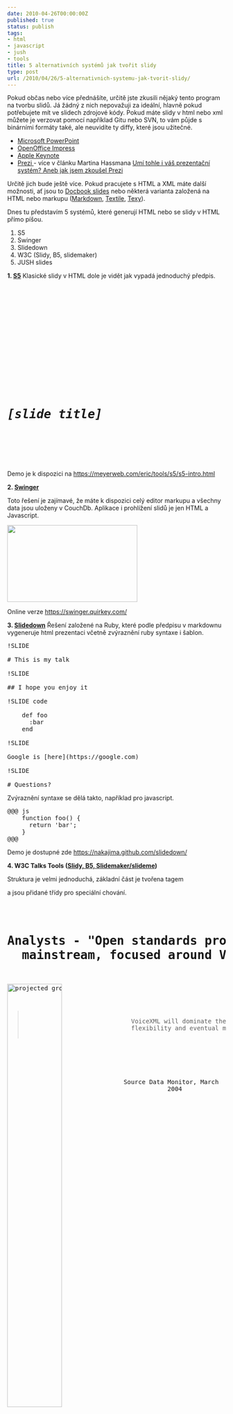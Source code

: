 ```yaml
---
date: 2010-04-26T00:00:00Z
published: true
status: publish
tags:
- html
- javascript
- jush
- tools
title: 5 alternativních systémů jak tvořit slidy
type: post
url: /2010/04/26/5-alternativnich-systemu-jak-tvorit-slidy/
---
```


<!--:en-->Pokud občas nebo více přednášíte, určitě jste zkusili nějaký tento program na tvorbu slidů. Já žádný z nich nepovažuji za ideální, hlavně pokud potřebujete mít ve slidech zdrojové kódy. Pokud máte slidy v html nebo xml můžete je verzovat pomocí například Gitu nebo SVN, to vám půjde s binárními formáty také, ale neuvidíte ty diffy, které jsou užitečné.
<ul>
	<li><a href="https://office.microsoft.com/en-us/powerpoint/">Microsoft PowerPoint</a></li>
	<li><a href="https://www.openoffice.org/product/impress.html">OpenOffice Impress</a></li>
	<li><a href="https://www.apple.com/iwork/keynote/">Apple Keynote</a></li>
	<li><a href="https://prezi.com/">Prezi </a>- více v článku Martina Hassmana <a href="https://met.blog.root.cz/2010/04/11/umi-tohle-i-vas-prezentacni-system-aneb-jak-jsem-zkousel-prezi/">Umí tohle i váš prezentační systém? Aneb jak jsem zkoušel Prezi</a></li>
</ul>
Určitě jich bude ještě více. Pokud pracujete s HTML a XML máte další možnosti, ať jsou to <a href="https://www.miwie.org/presentations/html/dbslides.html">Docbook slides</a> nebo některá varianta založená na HTML nebo markupu (<a href="https://daringfireball.net/projects/markdown/syntax">Markdown</a>, <a href="https://en.wikipedia.org/wiki/Textile_%28markup_language%29">Textile</a>, <a href="https://texy.info/cs/syntax">Texy</a>).

Dnes tu představím 5 systémů, které generují HTML nebo se slidy v HTML přímo píšou.
<ol>
	<li>S5</li>
	<li>Swinger</li>
	<li>Slidedown</li>
	<li>W3C (Slidy, B5, slidemaker)</li>
	<li>JUSH slides</li>
</ol>
<strong>1. <a href="https://meyerweb.com/eric/tools/s5/">S5</a></strong>
Klasické slidy v HTML dole je vidět jak vypadá jednoduchý předpis.
<pre>


<title><em>[slide show title]</em></title>








<div>

<div></div>
<div></div>
<div>
<div></div>
</div>

</div>
<div>

<div>
<h1><em>[slide title]</em></h1>
</div>

</div>


</pre>
Demo je k dispozici na <a href="https://meyerweb.com/eric/tools/s5/s5-intro.html">https://meyerweb.com/eric/tools/s5/s5-intro.html</a>

<strong>2. <a href="https://github.com/quirkey/swinger">Swinger</a></strong>

Toto řešení je zajímavé, že máte k dispozici celý editor markupu a všechny data jsou uloženy v CouchDb. Aplikace i prohlížení slidů je jen HTML a Javascript.

<a href="https://blog.prskavec.net/wp-content/uploads/2010/04/swinger-screenshot.png"><img class="aligncenter size-medium wp-image-901" src="https://blog.prskavec.net/wp-content/uploads/2010/04/swinger-screenshot-300x177.png" alt="" width="300" height="177" /></a>

Online verze <a href="https://swinger.quirkey.com/">https://swinger.quirkey.com/</a>

<strong>3. <a href="https://github.com/nakajima/slidedown">Slidedown</a></strong>
Řešení založené na Ruby, které podle předpisu v markdownu vygeneruje html prezentaci včetně zvýraznění ruby syntaxe i šablon.
<pre>!SLIDE

# This is my talk

!SLIDE

## I hope you enjoy it

!SLIDE code

    def foo
      :bar
    end

!SLIDE

Google is [here](https://google.com)

!SLIDE

# Questions?</pre>
Zvýraznění syntaxe se dělá takto, například pro javascript.
<pre>@@@ js
    function foo() {
      return 'bar';
    }
@@@</pre>
Demo je dostupné zde <a href="https://nakajima.github.com/slidedown/">https://nakajima.github.com/slidedown/</a>

<strong>4. W3C Talks Tools (<a href="https://www.w3.org/Talks/Tools/">Slidy, B5, Slidemaker/slideme</a>)</strong>

Struktura je velmi jednoduchá, základní část je tvořena tagem <div class="slide"></div>

a jsou přidané třídy pro speciální chování.
<pre><div>
  <h1>Analysts - "Open standards programming will become
  mainstream, focused around VoiceXML"</h1>
  <!-- use CSS positioning and scaling for adaptive layout -->
  <img src="trends.png" width="50%" style="float:left" alt="projected growth of VoiceXML" />

  <blockquote>
    VoiceXML will dominate the voice environment, due to its
    flexibility and eventual multimodal capabilities
  </blockquote><br />

  <p style="text-align:center">Source Data Monitor, March
  2004</p>
</div></pre>
<a href="https://www.w3.org/Talks/Tools/Slidy/#%281%29">Slidy demo</a>

<strong>5. <a href="https://abtris.github.com/slides/">JUSH Slides</a></strong>

Poslední je moje vlastní řešení je založené na W3C Slidy a je doplněné o <a href="https://jush.sourceforge.net/">JUSH zvýrazňovač</a>, který pomůže v tom co já nejvíce potřebuji.

Kromě zvýraznění přidá JUSH linky na dokumentaci u klíčových slov pro html, javascript, php a další. To udělá ze slidů dobrý studijní materiál.

Za další výhodu vidím jednoduchý předpis v html, jen používání xmp tagu není ideální.
<pre><div class="slide">
    <h1>Filter Input</h1>

<pre><form method="post">
   <label for="username">Username:</label>
   <label for="password">Password:</label>
   <label for="color">Select:</label>
                                            Red
                                            Blue


</form></pre>

<pre>// c_type extension
$clean = array();
if (c_type_aplha($_POST['username']) {
    $clean['username'] = $_POST['username'];
}
// filter
$args = array('username' =&gt; FILTER_SANITIZE_STRING, ...);
$myinputs = filter_input_array(INPUT_POST, $args);
</pre>
    <ul>

        <li>&lt;a href=&quot;<a href="https://cz.php.net/manual/en/filter.filters.validate.php">https://cz.php.net/manual/en/filter.filters.validate.php</a>"&gt;Validate filters</a></li>
        <li>&lt;a href=&quot;<a href="https://cz.php.net/manual/en/filter.filters.sanitize.php">https://cz.php.net/manual/en/filter.filters.sanitize.php</a>"&gt;Sanitize filters</a></li>
    </ul>
</div></pre>
Pokud máte nějaké další zajímavé řešení podělte se s námi v komentářích.<!--:--><!--:cs-->Pokud občas nebo více přednášíte, určitě jste zkusili nějaký tento program na tvorbu slidů. Já žádný z nich nepovažuji za ideální, hlavně pokud potřebujete mít ve slidech zdrojové kódy. Pokud máte slidy v html nebo xml můžete je verzovat pomocí například Gitu nebo SVN, to vám půjde s binárními formáty také, ale neuvidíte ty diffy, které jsou užitečné.
<ul>
	<li><a href="https://office.microsoft.com/en-us/powerpoint/">Microsoft PowerPoint</a></li>
	<li><a href="https://www.openoffice.org/product/impress.html">OpenOffice Impress</a></li>
	<li><a href="https://www.apple.com/iwork/keynote/">Apple Keynote</a></li>
	<li><a href="https://prezi.com/">Prezi </a>- více v článku Martina Hassmana <a href="https://met.blog.root.cz/2010/04/11/umi-tohle-i-vas-prezentacni-system-aneb-jak-jsem-zkousel-prezi/">Umí tohle i váš prezentační systém? Aneb jak jsem zkoušel Prezi</a></li>
</ul>
Určitě jich bude ještě více. Pokud pracujete s HTML a XML máte další možnosti, ať jsou to <a href="https://www.miwie.org/presentations/html/dbslides.html">Docbook slides</a> nebo některá varianta založená na HTML nebo markupu (<a href="https://daringfireball.net/projects/markdown/syntax">Markdown</a>, <a href="https://en.wikipedia.org/wiki/Textile_%28markup_language%29">Textile</a>, <a href="https://texy.info/cs/syntax">Texy</a>).

Dnes tu představím 5 systémů, které generují HTML nebo se slidy v HTML přímo píšou.
<ol>
	<li>S5</li>
	<li>Swinger</li>
	<li>Slidedown</li>
	<li>W3C (Slidy, B5, slidemaker)</li>
	<li>JUSH slides</li>
</ol>
<strong>1. <a href="https://meyerweb.com/eric/tools/s5/">S5</a></strong>

Klasické slidy v HTML dole je vidět jak vypadá jednoduchý předpis.
<pre>


<title><em>[slide show title]</em></title>








<div>

<div></div>
<div></div>
<div>
<div></div>
</div>

</div>
<div>

<div>
<h1><em>[slide title]</em></h1>
</div>

</div>


</pre>
Demo je k dispozici na <a href="https://meyerweb.com/eric/tools/s5/s5-intro.html">https://meyerweb.com/eric/tools/s5/s5-intro.html</a>

<strong>2. <a href="https://github.com/quirkey/swinger">Swinger</a></strong>

Toto řešení je zajímavé, že máte k dispozici celý editor markupu a všechny data jsou uloženy v CouchDb. Aplikace i prohlížení slidů je jen HTML a Javascript.

<a href="https://blog.prskavec.net/wp-content/uploads/2010/04/swinger-screenshot.png"><img class="aligncenter size-medium wp-image-901" src="https://blog.prskavec.net/wp-content/uploads/2010/04/swinger-screenshot-300x177.png" alt="" width="300" height="177" /></a>

Online verze <a href="https://swinger.quirkey.com/">https://swinger.quirkey.com/</a>

<strong>3. <a href="https://github.com/nakajima/slidedown">Slidedown</a></strong>

Řešení založené na Ruby, které podle předpisu v markdownu vygeneruje html prezentaci včetně zvýraznění ruby syntaxe i šablon.
<pre>!SLIDE

# This is my talk

!SLIDE

## I hope you enjoy it

!SLIDE code

    def foo
      :bar
    end

!SLIDE

Google is [here](https://google.com)

!SLIDE

# Questions?</pre>
Zvýraznění syntaxe se dělá takto, například pro javascript.
<pre>@@@ js
    function foo() {
      return 'bar';
    }
@@@</pre>
Demo je dostupné zde <a href="https://nakajima.github.com/slidedown/">https://nakajima.github.com/slidedown/</a>

<strong>4. W3C Talks Tools (<a href="https://www.w3.org/Talks/Tools/">Slidy, B5, Slidemaker/slideme</a>)</strong>

Struktura je velmi jednoduchá, základní část je tvořena tagem <div class="slide"></div>

a jsou přidané třídy pro speciální chování.
<pre><div>
  <h1>Analysts - "Open standards programming will become
  mainstream, focused around VoiceXML"</h1>
  <!-- use CSS positioning and scaling for adaptive layout -->
  <img src="trends.png" width="50%" style="float:left" alt="projected growth of VoiceXML" />

  <blockquote>
    VoiceXML will dominate the voice environment, due to its
    flexibility and eventual multimodal capabilities
  </blockquote><br />

  <p style="text-align:center">Source Data Monitor, March
  2004</p>
</div></pre>
<a href="https://www.w3.org/Talks/Tools/Slidy/#%281%29">Slidy demo</a>

<strong>5. <a href="https://abtris.github.com/slides/">JUSH Slides</a></strong>

Poslední je moje vlastní řešení je založené na W3C Slidy a je doplněné o <a href="https://jush.sourceforge.net/">JUSH zvýrazňovač</a>, který pomůže v tom co já nejvíce potřebuji.

Kromě zvýraznění přidá JUSH linky na dokumentaci u klíčových slov pro html, javascript, php a další. To udělá ze slidů dobrý studijní materiál.

Za další výhodu vidím jednoduchý předpis v html, jen používání xmp tagu není ideální.
<pre><div class="slide">
    <h1>Filter Input</h1>

<pre><form method="post">
   <label for="username">Username:</label>
   <label for="password">Password:</label>
   <label for="color">Select:</label>
                                            Red
                                            Blue


</form></pre>

<pre>// c_type extension
$clean = array();
if (c_type_aplha($_POST['username']) {
    $clean['username'] = $_POST['username'];
}
// filter
$args = array('username' =&gt; FILTER_SANITIZE_STRING, ...);
$myinputs = filter_input_array(INPUT_POST, $args);
</pre>
    <ul>

        <li>&lt;a href=&quot;<a href="https://cz.php.net/manual/en/filter.filters.validate.php">https://cz.php.net/manual/en/filter.filters.validate.php</a>"&gt;Validate filters</a></li>
        <li>&lt;a href=&quot;<a href="https://cz.php.net/manual/en/filter.filters.sanitize.php">https://cz.php.net/manual/en/filter.filters.sanitize.php</a>"&gt;Sanitize filters</a></li>
    </ul>
</div></pre>
Pokud máte nějaké další zajímavé řešení podělte se s námi v komentářích.<!--:-->
